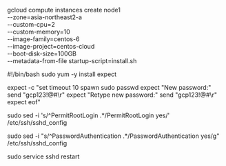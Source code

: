 
gcloud compute instances create node1 \
--zone=asia-northeast2-a \
--custom-cpu=2 \
--custom-memory=10 \
--image-family=centos-6 \
--image-project=centos-cloud  \
--boot-disk-size=100GB \
--metadata-from-file startup-script=install.sh


#!/bin/bash
sudo yum -y install expect

expect -c "set timeout 10
spawn sudo passwd
expect \"New password:\"
send \"gcp123!@#\r\"
expect \"Retype new password:\"
send \"gcp123!@#\r\"
expect eof"

sudo sed -i 's/^PermitRootLogin .*/PermitRootLogin yes/' /etc/ssh/sshd_config

sudo sed -i "s/^PasswordAuthentication .*/PasswordAuthentication yes/g" /etc/ssh/sshd_config

sudo service sshd restart